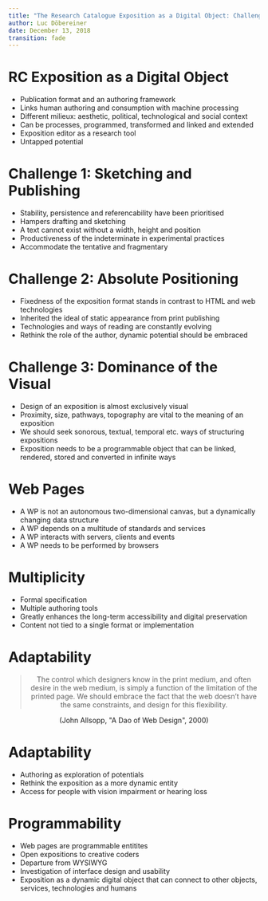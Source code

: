 ```yaml
---
title: "The Research Catalogue Exposition as a Digital Object: Challenges and Future"
author: Luc Döbereiner 
date: December 13, 2018
transition: fade
---
```




# RC Exposition as a Digital Object

* Publication format and an authoring framework
* Links human authoring and consumption with machine processing
* Different milieux: aesthetic, political, technological and social context
* Can be processes, programmed, transformed and linked and extended
* Exposition editor as a research tool
* Untapped potential

<!-- the inner composition of graphical expositions still -->
<!-- remains opaque to machines, which hampers adaptability and long-term archiving. -->

# Challenge 1: Sketching and Publishing

<ul>
<li class="fragment">Stability, persistence and referencability have been prioritised</li>
<li class="fragment">Hampers drafting and sketching</li>
<li class="fragment">A text cannot exist without a width, height and position</li>
<li class="fragment">Productiveness of the indeterminate in experimental practices</li>
<li class="fragment">Accommodate the tentative and fragmentary</li>
</ul>

# Challenge 2: Absolute Positioning

<ul>
<li class="fragment">Fixedness of the exposition format stands in contrast to HTML and web technologies</li>
<li class="fragment">Inherited the ideal of static appearance from print publishing</li>
<li class="fragment">Technologies and ways of reading are constantly evolving</li>
<li class="fragment">Rethink the role of the author, dynamic potential should be embraced</li>
</ul>


# Challenge 3: Dominance of the Visual

<ul>
<li class="fragment">Design of an exposition is almost exclusively visual</li>
<li class="fragment">Proximity, size, pathways, topography are vital to the meaning of an exposition</li>
<li class="fragment">We should seek sonorous, textual, temporal etc. ways of structuring expositions</li>
<li class="fragment">Exposition needs to be a programmable object that can be linked, rendered, stored
and converted in infinite ways</li>
</ul>

# Web Pages

<ul>
<li class="fragment">A WP is not an autonomous two-dimensional canvas, but a dynamically
changing data structure</li> 
<li class="fragment">A WP depends on a multitude of standards and services</li>
<li class="fragment">A WP interacts with servers, clients and events</li>
<li class="fragment">A WP needs to be performed by browsers</li>
</ul>

# Multiplicity

<ul>
<li class="fragment">Formal specification</li>
<li class="fragment">Multiple authoring tools</li>
<li class="fragment">Greatly enhances the long-term accessibility and digital preservation</li>
<li class="fragment">Content not tied to a single format or implementation</li>
</ul>

# Adaptability

<center>
<blockquote> The control which designers know in the print medium, and
often desire in the web medium, is simply a function of the limitation
of the printed page. We should embrace the fact that the web doesn’t
have the same constraints, and design for this
flexibility. </blockquote> (John Allsopp, "A Dao of Web Design", 2000)
</center>

# Adaptability

<ul>
<li class="fragment">Authoring as exploration of potentials</li>
<li class="fragment">Rethink the exposition as a more dynamic entity</li>
<li class="fragment">Access for people with vision impairment or hearing loss</li>
</ul>

# Programmability

<ul> 
<li class="fragment">Web pages are programmable entitites</li>
<li class="fragment">Open expositions to creative coders</li> 
<li class="fragment">Departure from WYSIWYG</li> 
<li class="fragment">Investigation of interface design and usability</li>
<li class="fragment">Exposition as a dynamic digital object that can
connect to other objects, services, technologies and humans</li> 
</ul>
